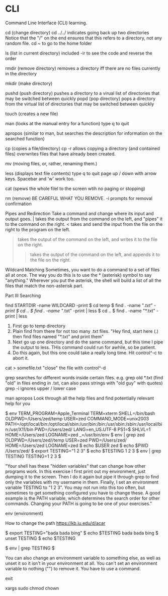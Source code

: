 # CLI
Command Line Interface (CLI) learning.

cd (change directory)
  cd ../../ indicates going back up two directories
  Notice that the "/" on the end ensures that this refers to a directory, not any random file. 
  cd ~ to go to the home folder

ls (list in current directory)
  included -ir to see the code and reverse the order

rmdir (remove directory)
  removes a directory iff there are no files currently in the directory
  
mkdir (make directory)

pushd (push directory)
  pushes a directory to a virual list of directories that may be switched between quickly
popd (pop directory)
  pops a directory from the virtual list of directories that may be switched between quickly

touch (creates a new file)

man (looks at the manual entry for a function)
  type q to quit

apropos (similar to man, but searches the description for information on the searched function)

cp (copies a file/directory)
  cp -r allows copying a directory (and contained files)
  overwrites files that have already been created.

mv (moving files, or, rather, renaming them.)

less (displays text file contents)
  type q to quit
  page up / down with arrow keys. Spacebar and 'w' work too. 

cat (spews the whole filel to the screen wtih no paging or stopping)
  
rm (remove)
  BE CAREFUL WHAT YOU REMOVE. 
  -i prompts for removal confirmation

Pipes and Redirection
  Take a command and change where its input and output goes. 
  | takes the output from the command on the left, and "pipes" it to the command on the right.
  < takes and send the input from the file on the right to the program on the left. 
  > takes the output of the command on the left, and writes it to the file on the right.
  >> takes the output of the command on the left, and appends it to the file on the right.

Wildcard Matching
  Sometimes, you want to do a command to a set of files all at once. The way you do this is to use the * (asterisk) symbol to say "anything." Wherever you put the asterisk, the shell will build a list of all the files that match the non-asterisk part. 

Part III Searching

  find STARTDIR -name WILDCARD -print
  $ cd temp
  $ find . -name "*.txt" -print
  $ cd .. 
  $ find . -name "*.txt" -print | less
  $ cd ..
  $ find . -name "*.txt" -print | less
  
1. First go to temp directory
2. Plain find from there for not too many .txt files. 
  "Hey find, start here (.) then find files named "*.txt" and print them"
3. Next go up one directory and do the same command, but this time I pipe the output to less. THis command could run for awhile, so be patient. 
4. Do this again, but this one could take a really long time. 
  Hit control^-c to abort it. 

cat > somefile.txt
  "close" the file with control^-d

grep searches for different words inside certain files.
e.g. grep old *.txt (find "old" in files ending in .txt, can also pass strings with "old guy" with quotes)
grep -i ignores upper / lower case

man
apropos
  Look through all the help files and find potentially relevant help for you

$ env
  TERM_PROGRAM=Apple_Terminal
  TERM=xterm
  SHELL=/bin/bash 
  OLDPWD=/Users/zed/temp
  USER=zed
  COMMAND_MODE=unix2003 
  PATH=/opt/local/bin:/opt/local/sbin:/usr/bin:/bin:/usr/sbin:/sbin:/usr/local/bin:/usr/X11/bin 
  PWD=/Users/zed/
  LANG=en_US.UTF-8
  PS1=$ 
  SHLVL=1
  HOME=/Users/zed 
  LOGNAME=zed
  _=/usr/bin/env
  $ env | grep zed
  OLDPWD=/Users/zed//temp 
  USER=zed
  PWD=/Users/zed/
  HOME=/Users/zed
  LOGNAME=zed
  $ echo $USER 
  zed
  $ echo $PWD
  /Users/zed/
  $ export TESTING="1 2 3" 
  $ echo $TESTING
  1 2 3
  $ env | grep TESTING
  TESTING=1 2 3
  $

"Your shell has these "hidden variables" that can change how other programs work. In this exercise I first print out my environment, just dumping it to the screen. Then I do it again but pipe it through grep to find only the variables with my username in them. Finally, I set an environment variable TESTING to "1 2 3".
You may not run into this too often, but sometimes to get something configured you have to change these. A good example is the PATH variable, which determines the search order for other commands. Changing your PATH is going to be one of your exercises."

env (environment)

How to change the path
https://kb.iu.edu/d/acar

 $ export TESTING="bada bada bing"
  $ echo $TESTING
  bada bada bing 
  $ unset TESTING
  $ echo $TESTING
  
  $ env | grep TESTING
  $
  
  You can also change an environment variable to something else, as well as unset it so it isn't in your environment at all. You can't set an environment variable to nothing ("") to remove it. You have to use a command.

exit

xargs
sudo
chmod
chown
